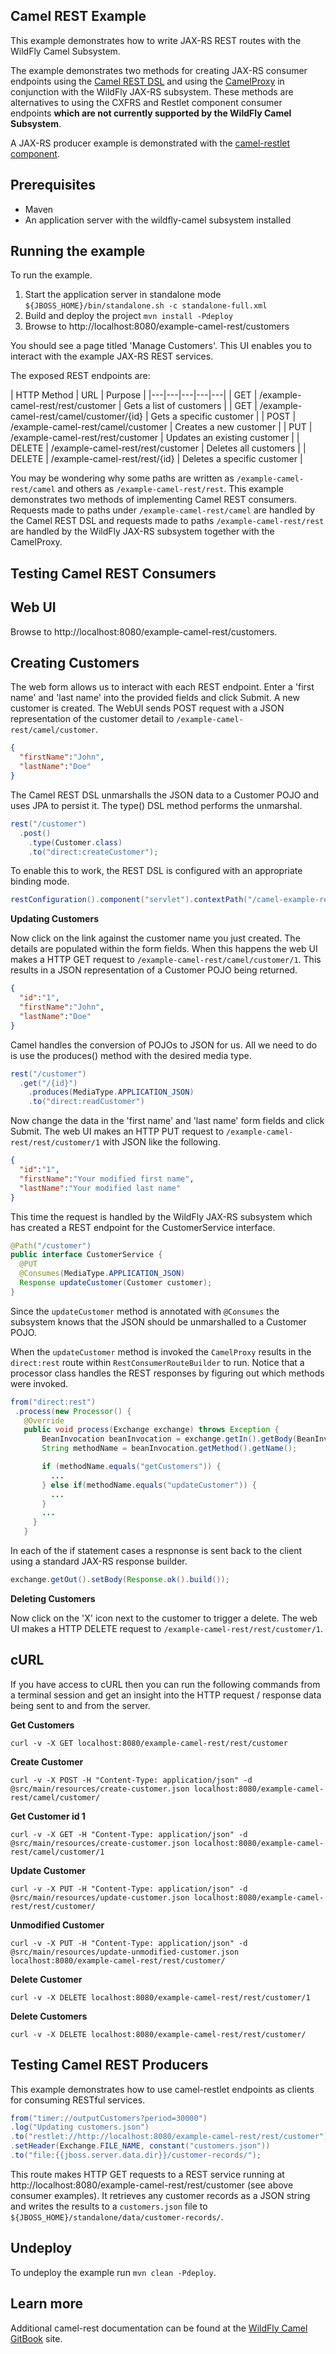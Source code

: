 Camel REST Example
------------------

This example demonstrates how to write JAX-RS REST routes with the WildFly Camel Subsystem.

The example demonstrates two methods for creating JAX-RS consumer endpoints using the [Camel REST DSL](http://camel.apache.org/rest-dsl.html)
and using the [CamelProxy](http://camel.apache.org/using-camelproxy.html) in conjunction with the WildFly JAX-RS subsystem. These methods are alternatives to
using the CXFRS and Restlet component consumer endpoints **which are not currently supported by the WildFly Camel Subsystem**.

A JAX-RS producer example is demonstrated with the [camel-restlet component](http://camel.apache.org/restlet.html).

Prerequisites
-------------

* Maven
* An application server with the wildfly-camel subsystem installed

Running the example
-------------------

To run the example.

1. Start the application server in standalone mode `${JBOSS_HOME}/bin/standalone.sh -c standalone-full.xml`
2. Build and deploy the project `mvn install -Pdeploy`
3. Browse to http://localhost:8080/example-camel-rest/customers

You should see a page titled 'Manage Customers'. This UI enables you to interact with the example JAX-RS REST services.

The exposed REST endpoints are:

| HTTP Method | URL   | Purpose |
|---|---|---|---|---|
| GET | /example-camel-rest/rest/customer  | Gets a list of customers |
| GET | /example-camel-rest/camel/customer/{id}  | Gets a specific customer |
| POST | /example-camel-rest/camel/customer  | Creates a new customer |
| PUT | /example-camel-rest/rest/customer  | Updates an existing customer |
| DELETE | /example-camel-rest/rest/customer  | Deletes all customers |
| DELETE | /example-camel-rest/rest/{id}  | Deletes a specific customer |

You may be wondering why some paths are written as `/example-camel-rest/camel` and others as `/example-camel-rest/rest`. This example demonstrates two methods of implementing Camel REST consumers. Requests made to paths under `/example-camel-rest/camel` are handled by the Camel REST DSL and requests made to paths `/example-camel-rest/rest` are handled by the WildFly JAX-RS subsystem together with the CamelProxy.  


Testing Camel REST Consumers
----------------------------

Web UI
------

Browse to http://localhost:8080/example-camel-rest/customers.

Creating Customers
------------------

The web form allows us to interact with each REST endpoint. Enter a 'first name' and 'last name' into the provided fields and click Submit. A new customer is created. The WebUI sends POST request with a JSON representation of the customer detail to `/example-camel-rest/camel/customer`.

````json
{
  "firstName":"John",
  "lastName":"Doe"
}
````

The Camel REST DSL unmarshalls the JSON data to a Customer POJO and uses JPA to persist it. The type() DSL method performs the unmarshal.

````java
rest("/customer")
  .post()
    .type(Customer.class)
    .to("direct:createCustomer");
````

To enable this to work, the REST DSL is configured with an appropriate binding mode.

````java
restConfiguration().component("servlet").contextPath("/camel-example-rest/camel").port(8080).bindingMode(RestBindingMode.json);
````

__Updating Customers__

Now click on the link against the customer name you just created. The details are populated within the form fields. When this happens the web UI makes a HTTP GET request to `/example-camel-rest/camel/customer/1`. This results in a JSON representation of a Customer POJO being returned.


````json
{
  "id":"1",
  "firstName":"John",
  "lastName":"Doe"
}
````

Camel handles the conversion of POJOs to JSON for us. All we need to do is use the produces() method with the desired media type.

````java
rest("/customer")
  .get("/{id}")
    .produces(MediaType.APPLICATION_JSON)
    .to("direct:readCustomer")
````

Now change the data in the 'first name' and 'last name' form fields and click Submit. The web UI makes an HTTP PUT request to `/example-camel-rest/rest/customer/1` with JSON like the following.

````json
{
  "id":"1",
  "firstName":"Your modified first name",
  "lastName":"Your modified last name"
}
````

This time the request is handled by the WildFly JAX-RS subsystem which has created a REST endpoint for the CustomerService interface.
````java
@Path("/customer")
public interface CustomerService {
  @PUT
  @Consumes(MediaType.APPLICATION_JSON)
  Response updateCustomer(Customer customer);
}
````

Since the `updateCustomer` method is annotated with `@Consumes` the subsystem knows that the JSON should be unmarshalled to a Customer POJO.

When the `updateCustomer` method is invoked the `CamelProxy` results in the `direct:rest` route within `RestConsumerRouteBuilder` to run. Notice that a processor class
handles the REST responses by figuring out which methods were invoked.

````java
from("direct:rest")
 .process(new Processor() {
   @Override
   public void process(Exchange exchange) throws Exception {
       BeanInvocation beanInvocation = exchange.getIn().getBody(BeanInvocation.class);
       String methodName = beanInvocation.getMethod().getName();

       if (methodName.equals("getCustomers")) {
         ...
       } else if(methodName.equals("updateCustomer")) {
         ...
       }
       ...
     }
   }
````

In each of the if statement cases a respnonse is sent back to the client using a standard JAX-RS response builder.

````java
exchange.getOut().setBody(Response.ok().build());
````

__Deleting Customers__

Now click on the 'X' icon next to the customer to trigger a delete. The web UI makes a HTTP DELETE request to `/example-camel-rest/rest/customer/1`.


cURL
----

If you have access to cURL then you can run the following commands from a terminal session and get an insight into the HTTP request / response
data being sent to and from the server.

__Get Customers__
```
curl -v -X GET localhost:8080/example-camel-rest/rest/customer
```

__Create Customer__
```
curl -v -X POST -H "Content-Type: application/json" -d @src/main/resources/create-customer.json localhost:8080/example-camel-rest/camel/customer/
```

__Get Customer id 1__
```
curl -v -X GET -H "Content-Type: application/json" -d @src/main/resources/create-customer.json localhost:8080/example-camel-rest/camel/customer/1
```

__Update Customer__
```
curl -v -X PUT -H "Content-Type: application/json" -d @src/main/resources/update-customer.json localhost:8080/example-camel-rest/rest/customer/
```

__Unmodified Customer__
```
curl -v -X PUT -H "Content-Type: application/json" -d @src/main/resources/update-unmodified-customer.json localhost:8080/example-camel-rest/rest/customer/
```

__Delete Customer__
```
curl -v -X DELETE localhost:8080/example-camel-rest/rest/customer/1
```

__Delete Customers__
```
curl -v -X DELETE localhost:8080/example-camel-rest/rest/customer/
```

Testing Camel REST Producers
----------------------------

This example demonstrates how to use camel-restlet endpoints as clients for consuming RESTful services.

```java
from("timer://outputCustomers?period=30000")
.log("Updating customers.json")
.to("restlet://http://localhost:8080/example-camel-rest/rest/customer")
.setHeader(Exchange.FILE_NAME, constant("customers.json"))
.to("file:{{jboss.server.data.dir}}/customer-records/");
```

This route makes HTTP GET requests to a REST service running at http://localhost:8080/example-camel-rest/rest/customer (see above consumer examples). It
retrieves any customer records as a JSON string and writes the results to a `customers.json` file to `${JBOSS_HOME}/standalone/data/customer-records/`.

Undeploy
--------

To undeploy the example run `mvn clean -Pdeploy`.

Learn more
----------

Additional camel-rest documentation can be found at the [WildFly Camel GitBook](http://wildflyext.gitbooks.io/wildfly-camel/content/javaee/jaxrs.html
) site.
